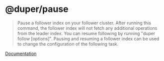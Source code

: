 # @duper/pause

> Pause a follower index on your follower cluster. After running this command, the follower index will not fetch any additional operations from the leader index. You can resume following by running "duper follow [options]". Pausing and resuming a follower index can be used to change the configuration of the following task.

[Documentation](https://nylon22.github.io/duper/commands/pause/)
